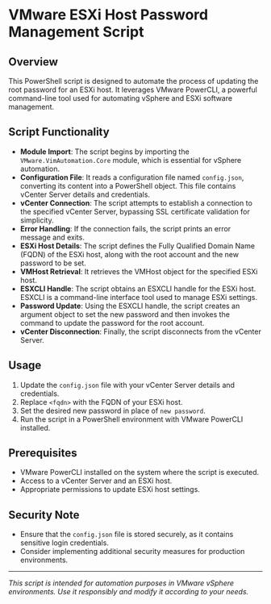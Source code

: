# VMware ESXi Host Password Management Script

## Overview
This PowerShell script is designed to automate the process of updating the root password for an ESXi host. It leverages VMware PowerCLI, a powerful command-line tool used for automating vSphere and ESXi software management.

## Script Functionality
- **Module Import**: The script begins by importing the `VMware.VimAutomation.Core` module, which is essential for vSphere automation.
- **Configuration File**: It reads a configuration file named `config.json`, converting its content into a PowerShell object. This file contains vCenter Server details and credentials.
- **vCenter Connection**: The script attempts to establish a connection to the specified vCenter Server, bypassing SSL certificate validation for simplicity.
- **Error Handling**: If the connection fails, the script prints an error message and exits.
- **ESXi Host Details**: The script defines the Fully Qualified Domain Name (FQDN) of the ESXi host, along with the root account and the new password to be set.
- **VMHost Retrieval**: It retrieves the VMHost object for the specified ESXi host.
- **ESXCLI Handle**: The script obtains an ESXCLI handle for the ESXi host. ESXCLI is a command-line interface tool used to manage ESXi settings.
- **Password Update**: Using the ESXCLI handle, the script creates an argument object to set the new password and then invokes the command to update the password for the root account.
- **vCenter Disconnection**: Finally, the script disconnects from the vCenter Server.

## Usage
1. Update the `config.json` file with your vCenter Server details and credentials.
2. Replace `<fqdn>` with the FQDN of your ESXi host.
3. Set the desired new password in place of `new password`.
4. Run the script in a PowerShell environment with VMware PowerCLI installed.

## Prerequisites
- VMware PowerCLI installed on the system where the script is executed.
- Access to a vCenter Server and an ESXi host.
- Appropriate permissions to update ESXi host settings.

## Security Note
- Ensure that the `config.json` file is stored securely, as it contains sensitive login credentials.
- Consider implementing additional security measures for production environments.

---

*This script is intended for automation purposes in VMware vSphere environments. Use it responsibly and modify it according to your needs.*
